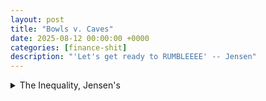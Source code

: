 ```yaml
---
layout: post
title: "Bowls v. Caves"
date: 2025-08-12 00:00:00 +0000
categories: [finance-shit]
description: "'Let's get ready to RUMBLEEEE' -- Jensen"
---
```


<div class="flashcard">
  <details>
    <summary>The Inequality, Jensen's</summary>
    <div class="back">

      <p><strong>Proposition</strong>: Let \(x\) be a random variable with mean \(E(x)\), and let \(f(x)\) be a <strong>convex</strong> function of \(x\). Then</p>

      \[
      \mathbb{E}\!\left[f(x)\right]\;\ge\; f\!\left(\mathbb{E}[x]\right).\tag{C.1}
      \]

      <p>If \(f(x)\) is <strong>concave</strong>, the inequality is <strong>reversed</strong>.</p>

      <p><strong>In english.</strong> Apply a convex function <em>before</em> averaging ⇒ larger (or equal) value than applying it <em>after</em> averaging. For concave, the opposite ordering holds.</p>

      <p><strong>NB</strong> Convex looks like a bowl \(\cup\); concave looks like an upside-down bowl (a “cave”). Now you understand the title of the post.</p>

      <details class="dropdown-block">
        <summary>Proof of Jensen’s Inequality, not Jensen's</summary>
        <div class="content">

          <p><strong>Convexity (precise form).</strong> For any \(x,y\) and \(\lambda\in[0,1]\), with \(z=\lambda x+(1-\lambda)y\),</p>

          \[
          f(z)\;\le\;\lambda f(x)+(1-\lambda)f(y).\tag{C.2}
          \]

          <p><strong>Supporting line idea.</strong> If \(f\) is convex, there exists a line \(L(x)=a+bx\) that <strong>supports</strong> \(f\) at a chosen point and never lies above \(f\):</p>

          <ul>
            <li>Pick the point \(z\) and draw a line \(L(x)\) through \(\big(z,f(z)\big)\) such that \(f(x)\ge L(x)\) for all \(x\).</li>
            <li>Because \(L\) is linear,<br />
              \[
              \mathbb{E}[L(x)]=L\!\left(\mathbb{E}[x]\right).
              \]
            </li>
            <li>Let \(L^{\ast}(x)\) be the <strong>tangent</strong> line to \(f\) at \(\big(E(x),f(E(x))\big)\). By convexity, \(f(x)\ge L^{\ast}(x)\) for all \(x\) and equality holds at \(x=E(x)\).</li>
          </ul>

          <p>Then</p>

          \[
          \mathbb{E}[f(x)]\;\ge\;\mathbb{E}\!\left[L^{\ast}(x)\right]
          = L^{\ast}\!\left(E(x)\right)
          = f\!\left(E(x)\right),
          \]

          <p>which proves the proposition.</p>

          <p><strong>In english.</strong> A convex curve always sits <strong>above</strong> each of its tangent lines. Average first: you stay on/above the tangent evaluated at the average; evaluate first: you land <strong>on</strong> the curve at the average—therefore below or equal to the average of curve values.</p>

          <p><strong>NB 2 (context).</strong> The proof invokes the standard convex-analysis fact that a convex function admits a supporting (tangent) line at each point and that linear functions commute with expectation.</p>

        </div>
      </details>

    </div>
  </details>
</div>
